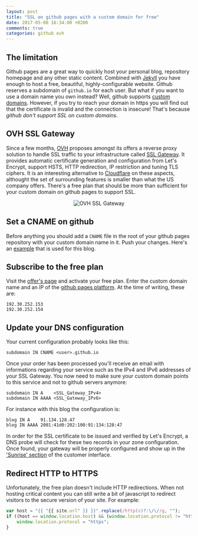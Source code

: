 ```yaml
---
layout: post
title: "SSL on github pages with a custom domain for free"
date: 2017-05-08 16:34:00 +0200
comments: true
categories: github ovh
---
```

## The limitation
Github pages are a great way to quickly host your personal blog, repository
homepage and any other static content. Combined with [Jekyll][jekyll] you have
enough to host a free, beautiful, highly-configurable website. Github reserves
a subdomain of `github.io` for each user. But what if you want to use a domain
name you own instead? Well, github supports [custom
domains][github-custom-domain]. However, if you try to reach your domain in
https you will find out that the certificate is invalid and the connection is
insecure! That's because *github don't support SSL on custom domains*.

## OVH SSL Gateway
Since a few months, [OVH][ovh-com] proposes amongst its offers a reverse proxy
solution to handle SSL traffic to your infrastructure called [SSL
Gateway][ovh-ssl-gateway-uk]. It provides automatic certificate generation and
configuration from Let's Encrypt, support HSTS, HTTP redirection, IP
restriction and tuning TLS ciphers. It is an interesting alternative to
[Cloudflare][cloudflare] on these aspects, althought the set of surrounding
features is smaller than what the US company offers. There's a free plan that
should be more than sufficient for your custom domain on github pages to
support SSL.

<div align="center">
	<p>
		<image src="/images/ssl-gateway.png" alt="OVH SSL Gateway"/>
	</p>
</div>

## Set a CNAME on github
Before anything you should add a `CNAME` file in the root of your github pages
repository with your custom domain name in it. Push your changes. Here's an
[example][github-cname] that is used for this blog.

## Subscribe to the free plan
Visit the [offer's page][ovh-ssl-gateway-uk] and activate your free plan. Enter
the custom domain name and an IP of the [github pages platform][github-ips].
At the time of writing, these are:
```
192.30.252.153
192.30.252.154
```

## Update your DNS configuration
Your current configuration probably looks like this:
```
subdomain IN CNAME <user>.github.io
```
Once your order has been processed you'll receive an email with informations
regarding your service such as the IPv4 and IPv6 addresses of your SSL Gateway.
You now need to make sure your custom domain points to this service and not to
github servers anymore:
```
subdomain IN A    <SSL_Gateway_IPv4>
subdomain IN AAAA <SSL_Gateway_IPv6>
```
For instance with this blog the configuration is:
```
blog IN A    91.134.128.47
blog IN AAAA 2001:41d0:202:100:91:134:128:47
```
In order for the SSL certificate to be issued and verified by Let's Encrypt, a
DNS probe will check for these two records in your zone configuration. Once
found, your gateway will be properly configured and show up in the ['Sunrise'
section][sunrise-ssl-gateway] of the customer interface.


## Redirect HTTP to HTTPS

Unfortunately, the free plan doesn't include HTTP redirections.  When not
hosting critical content you can still write a bit of javascript to redirect
visitors to the secure version of your site. For example:
```javascript
var host = "{{ "{{ site.url" }} }}".replace(/http(s)?:\/\//g, "");
if ((host == window.location.host) && (window.location.protocol != "https:")) {
	window.location.protocol = "https";
}
```


[cloudflare]: https://www.cloudflare.com
[github-cname]: https://github.com/xlucas/xlucas.github.io/blob/master/CNAME
[github-custom-domain]: https://help.github.com/articles/using-a-custom-domain-with-github-pages/
[github-ips]: https://help.github.com/articles/setting-up-an-apex-domain/#configuring-a-records-with-your-dns-provider
[jekyll]: https://jekyllrb.com/
[ovh-com]: https://www.ovh.com
[ovh-ssl-gateway-uk]: https://www.ovh.co.uk/ssl-gateway/
[sunrise-ssl-gateway]: https://www.ovh.com/manager/sunrise/sslGateway/index.html

